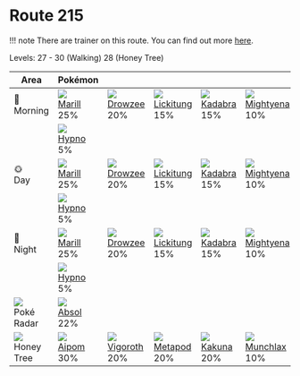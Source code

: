 # Route 215

!!! note
    There are trainer on this route. You can find out more [here](../../trainer_pokemon/route_215/).

Levels: 27 - 30 (Walking) 28 (Honey Tree)

Area                           | Pokémon                          | &nbsp;                           | &nbsp;                           | &nbsp;                           | &nbsp;                           | &nbsp;
---                            | ---                              | ---                              | ---                              | ---                              | ---                              | ---
🌅<br>Morning                   | ![][183]<br> [Marill]<br> 25%   | ![][096]<br> [Drowzee]<br> 20%  | ![][108]<br> [Lickitung]<br> 15%| ![][064]<br> [Kadabra]<br> 15%  | ![][262]<br> [Mightyena]<br> 10%| ![][264]<br> [Linoone]<br> 10%
&nbsp;                         | ![][097]<br> [Hypno]<br> 5%
🌞<br>Day                       | ![][183]<br> [Marill]<br> 25%   | ![][096]<br> [Drowzee]<br> 20%  | ![][108]<br> [Lickitung]<br> 15%| ![][064]<br> [Kadabra]<br> 15%  | ![][262]<br> [Mightyena]<br> 10%| ![][264]<br> [Linoone]<br> 10%
&nbsp;                         | ![][097]<br> [Hypno]<br> 5%
🌙<br>Night                     | ![][183]<br> [Marill]<br> 25%   | ![][096]<br> [Drowzee]<br> 20%  | ![][108]<br> [Lickitung]<br> 15%| ![][064]<br> [Kadabra]<br> 15%  | ![][262]<br> [Mightyena]<br> 10%| ![][264]<br> [Linoone]<br> 10%
&nbsp;                         | ![][097]<br> [Hypno]<br> 5%
![][poke-radar]<br> Poké Radar | ![][359]<br> [Absol]<br> 22%
![][honey]<br> Honey Tree      | ![][190]<br> [Aipom]<br> 30%    | ![][288]<br> [Vigoroth]<br> 20% | ![][011]<br> [Metapod]<br> 20%  | ![][014]<br> [Kakuna]<br> 20%   | ![][446]<br> [Munchlax]<br> 10%


[Metapod]: ../../pokemon_changes/011/
[Kakuna]: ../../pokemon_changes/014/
[Kadabra]: ../../pokemon_changes/064/
[Drowzee]: ../../pokemon_changes/096/
[Hypno]: ../../pokemon_changes/097/
[Lickitung]: ../../pokemon_changes/108/
[Marill]: ../../pokemon_changes/183/
[Aipom]: ../../pokemon_changes/190/
[Mightyena]: ../../pokemon_changes/262/
[Linoone]: ../../pokemon_changes/264/
[Vigoroth]: ../../pokemon_changes/288/
[Absol]: ../../pokemon_changes/359/
[Munchlax]: ../../pokemon_changes/446/
[honey]: ../img/items/honey.png
[poke-radar]: ../img/items/poke-radar.png
[011]: ../img/pokemon/011.png
[014]: ../img/pokemon/014.png
[064]: ../img/pokemon/064.png
[096]: ../img/pokemon/096.png
[097]: ../img/pokemon/097.png
[108]: ../img/pokemon/108.png
[183]: ../img/pokemon/183.png
[190]: ../img/pokemon/190.png
[262]: ../img/pokemon/262.png
[264]: ../img/pokemon/264.png
[288]: ../img/pokemon/288.png
[359]: ../img/pokemon/359.png
[446]: ../img/pokemon/446.png

